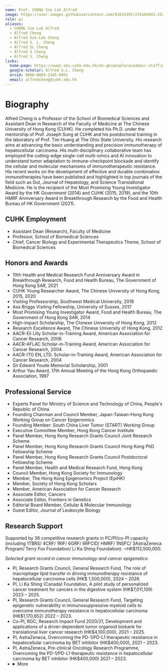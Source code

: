 ```yaml
---
name: Prof. CHENG Sze Lok Alfred
image: https://user-images.githubusercontent.com/81615397/274185043-252e4d15-cdc1-41b4-b1b9-8a9150ed0023.jpg
role: pi
aliases:
  - CHENG Sze Lok Alfred
  - Alfred Cheng
  - Alfred Sze-Lok Cheng
  - Alfred S. L. Cheng
  - Alfred SL Cheng
  - Alfred S Cheng
  - Alfred S. Cheng
links:
  home-page: https://www2.sbs.cuhk.edu.hk/en-gb/people/academic-staff/prof-cheng-sze-lok-alfred
  google-scholar: Alfred S.L. Cheng
  orcid: 0000-0003-2345-6951
  email: alfredcheng@cuhk.edu.hk
---
```


# Biography
Alfred Cheng is a Professor of the School of Biomedical Sciences and Assistant Dean in Research of the Faculty of Medicine at The Chinese University of Hong Kong (CUHK). He completed his Ph.D. under the mentorship of Prof. Joseph Sung at CUHK and his postdoctoral training in the laboratory of Prof. Tim Huang at The Ohio State University. His research aims at advancing the basic understanding and precision immunotherapy of hepatocellular carcinoma. His multi-disciplinary collaborative team has employed the cutting-edge single-cell multi-omics and AI innovation to understand tumor adaptation to immune-checkpoint blockade and identify the cellular and molecular mechanisms of immunotherapeutic resistance. His recent works on the development of effective and durable combination immunotherapies have been published and highlighted in top journals of the field such as Gut, Journal of Hepatology, and Science Translational Medicine. He is the recipient of the Most Promising Young Investigator Award by the HK Government (2014) and CUHK (2015, 2019), and the 10th HMRF Anniversary Award in Breakthrough Research by the Food and Health Bureau of HK Government (2021). 

## CUHK Employment
* Assistant Dean (Research), Faculty of Medicine  
* Professor, School of Biomedical Sciences  
* Chief, Cancer Biology and Experimental Therapeutics Theme, School of Biomedical Sciences  

## Honors and Awards
* 10th Health and Medical Research Fund Anniversary Award in Breakthrough Research, Food and Health Bureau, The Government of Hong Kong SAR, 2021  
* CUHK Young Researcher Award, The Chinese University of Hong Kong, 2015, 2020  
* Visiting Professorship, Southwest Medical University, 2018  
* Asa Briggs Visiting Fellowship, University of Sussex, 2017   
* Most Promising Young Investigator Award, Food and Health Bureau, The Government of Hong Kong SAR, 2014  
* High-impact Scholarship, The Chinese University of Hong Kong, 2012  
* Research Excellence Award, The Chinese University of Hong Kong, 2012  
* AACR-Eli Lilly Scholar-in-Training Award, American Association for Cancer Research, 2006  
* AACR-AFLAC Scholar-in-Training Award, American Association for Cancer Research, 2004  
* AACR-ITO EN, LTD. Scholar-in-Training Award, American Association for Cancer Research, 2004  
* Sir Edward Youde Memorial Scholarship, 2001  
* Arthur Yau Award, 17th Annual Meeting of the Hong Kong Orthopaedic Association, 1997  


## Professional Service
* Experts Panel for Ministry of Science and Technology of China, People's Republic of China
* Founding Chairman and Council Member, Japan-Taiwan-Hong Kong Working Group on Cancer Epigenomics
* Founding Member: South China Liver Tumor (START) Working Group
* Executive Committee Member, Hong Kong Cancer Institute
* Panel Member, Hong Kong Research Grants Council Joint Research Scheme
* Panel Member, Hong Kong Research Grants Council Hong Kong PhD Fellowship Scheme
* Panel Member, Hong Kong Research Grants Council Postdoctoral Fellowship Scheme
* Panel Member, Health and Medical Research Fund, Hong Kong
* Council Member, Hong Kong Society for Immunology
* Member, The Hong Kong Epigenomics Project (EpiHK)
* Member, Society of Hong Kong Scholars
* Member, American Association for Cancer Research
* Associate Editor, Cancers
* Associate Editor, Frontiers in Genetics
* Editorial Board Member, Cellular & Molecular Immunology
* Guest Editor, Journal of Leukocyte Biology


## Research Support
Supported by 36 competitive research grants in PC/PI/co-PI capacity (including 1TBRS/ 4CRF/ 1RIF/ 6GRF/ 6RFCID/ HMRF/ 1NSFC/ 3AstraZeneca Program/ Terry Fox Foundation/ Li Ka Shing Foundation): ~HK$113,500,000.

*Selected grant record in cancer immunology and cancer epigenetics:*

* PI, Research Grants Council, General Research Fund, The role of macrophage lipid transfer in driving immunotherapy resistance of hepatocellular carcinoma cells (HK$ 1,500,000), 2024 – 2026.
* PI, Li Ka Shing (Canada) Foundation, A pilot study of personalized cancer treatment for cancers in the digestive system (HK$7,011,109) 2023 – 2025.  
* PI, Research Grants Council, General Research Fund, Targeting epigenetic vulnerability in immunosuppressive myeloid cells to overcome immunotherapy resistance in hepatocellular carcinoma (HK$1,170,652) 2022 – 2023.
* Co-PI, RGC, Research Impact Fund 2020/21, Development and applications of a driver-dependent tumor organoid biobank for translational liver cancer research (HK$4,100,000), 2021 – 2025.
* PI, AstraZeneca, Overcoming the PD-1/PD-L1 therapeutic resistance in hepatocellular carcinoma by BET inhibitor (HK$400,000), 2021 – 2023.
* PI, AstraZeneca, Pre-clinical Oncology Research Programme, Overcoming the PD-1/PD-L1 therapeutic resistance in hepatocellular carcinoma by BET inhibitor (HK$400,000) 2021 – 2023.  
* <details><summary> More</summary>
    <ul>
      <li>PI, Research Grants Council, General Research Fund, Resistance to immune checkpoint targeting in hepatocellular carcinoma: Role of tumor interferon signaling (HK$1,195,542) 2021 – 2022.</li>
      <li>PI, RGC, General Research Fund 2019/20, Molecular and functional characterization of the immunoregulatory CCRK-mTOR pathway in NAFLD-associated hepatocellular carcinoma (HK$1,049,917), 2020 – 2022.</li>
      <li>PI, CUHK, Direct Grant for Research 2019/20, Immunometabolic mechanism in NAFLD-associated HCC (HK$62,000), 2020 – 2021.</li>
      <li>Co-PI, RGC, Collaborative Research Fund 2018/19, A state-of-the-art X-ray diffraction facility for structural biology research in Hong Kong (HK$2,306,960), 2019 – 2022.</li>
      <li>Co-PI, RGC, Collaborative Research Fund 2018/19, A nanochannel-based next-generation mapping system for the study of complex genomic feature and variation for biotechnological and biomedical applications (HK$2,173,431), 2019 – 2022.</li>
      <li>PC, Collaborative Research Fund, Deciphering enhancer regulation of tumor immune evasion to develop new combination immunotherapies (HK$6,990,790), 2019 – 2022.</li>
      <li>PI, Food & Health Bureau, Health and Medical Research Fund, A novel liver-specific PD-L1-trap nanoparticle for hepatocellular carcinoma immunotherapy (HK$1,187,900), 2019 – 2021.</li>
      <li>PI, Celleron Therapeutics (UK) Limited, Efficacy of combined CXD101, a class I HDAC inhibitor, and anti-PD-L1 immunotherapy in HCC orthotopic mouse model (HK$282,000), 2019 – 2020.</li>
      <li>Co-PI, Bristol-Myers Squibb, BMS Pre-clinical Program 2018/19, Investigating the efficacy and mechanistic basis of BET and PD-1/PD-L1 co-blockade in fibrosis-associated hepatocellular carcinoma (HK$100,000), 2019 – 2020.</li>
      <li>Co-PI, RGC, Theme-based Research Scheme 2018/19, Potentiating Host Immunity for HIV-1 Functional Cure (HK$47,128,000), 2018 – 2023.</li>
      <li>PI, Terry Fox Foundation, Terry Fox Cancer Research Funding 2018/19, Functional dissection of fibrosis-induced monocytic myeloid-derived suppressor cells (M-MDSCs) to develop new combination immunotherapy for hepatocellular carcinoma (HK$1,200,000), 2018 – 2021.</li>
      <li>PI, CUHK, Direct Grant for Research 2017/18, Mechanistic dissection of the oncogenic cell cycle-related kinase (CCRK) pathway in obesity-related hepatocellular carcinoma, (HK$71,000), 2018 – 2019.</li>
      <li>Co-PI, AstraZeneca, Pre-clinical Oncology Research Programme 2018/19, Targeting the immunosuppressive tumor microenvironment by CXCR2 blockade for hepatocellular carcinoma therapy (HK$100,000), 2018 – 2019.</li>
      <li>Co-PI, AstraZeneca, Pre-clinical Oncology Research Programme 2017/18, Enhancement of Hepatocellular Carcinoma Immunotherapy through mTOR Inhibition (HK$400,000), 2017 – 2019.</li>
      <li>PI, CUHK, Focused Innovations Scheme – Scheme B, Seed Support for High Promise Initiatives 2015/16, Structure-function of Cell Cycle-related Kinase – from Molecular Mechanism to Targeted Drug Development (HK$2,000,000), 2017 – 2018.</li>
      <li>PI, RGC, General Research Fund 2015/16, Dissecting an inflammatory-CCRK circuitry in non-alcoholic fatty liver disease-related hepatocarcinogenesis, (HK$763,612), 2016 – 2018.</li>
      <li>PI, CUHK, Direct Grant for Research 2015/16, Role of a CCRK Epigenetic Circuitry in Hepatocarcinogenesis and Patient Survival (HK$50,000), 2016 – 2017.</li>
      <li>PI, RGC, Collaborative Research Fund 2014/15, Functional Liver Cancer Epigenomics: Exploiting Epigenetic Vulnerabilities for Therapeutics (HK$7,418,375), 2015 – 2018.</li>
      <li>Co-PI, RGC, Collaborative Research Fund 2014/15, Elucidating the molecular defects associated with PTEN mutations in Autism Spectrum Disorders (HK$5,330,831), 2015 – 2018.</li>
      <li>PI, RGC, General Research Fund 2013/14, Mechanistic characterization of liver cancer epigenome mediated by androgen receptor signaling (HK$887,850), 2014 – 2017.</li>
      <li>PI, Food & Health Bureau, Health and Medical Research Fund 2013/14, Targeting H3K27 trimethylation epigenome for liver cancer prevention (HK$738,206), 2014 – 2015.</li>
      <li>PI, CUHK, Direct Grant for Research 2013/14, A novel link between androgen receptor signaling and DNA repair in hepatocellular carcinoma (HK$48,000), 2014 – 2015.</li>
      <li>PI, National Natural Science Foundation of China, Natural Science Foundation of China 2011/12, Regulation of DNA methylation by Cell Cycle-Related Kinase, a novel oncogenic kinase in hepatocellular carcinoma, (RMB$700,000), 2013 – 2016.</li>
      <li>PI, CUHK, Focused Investments Scheme – Scheme B (High Promise Initiatives) 2011/12, Transcriptional and epigenetic control of hepatocarcinogenesis: Effect of metabolic syndrome (HK$3,230,000), 2013 – 2015.</li>
      <li>Co-PI, RGC, Collaborative Research Fund 2010/11, Centre for MicroRNA Study – Basic Research and Clinical Potentials in Cancer (HK$4,253,000), 2012 – 2015.</li>
      <li>PI, Food & Health Bureau, Health and Medical Research Fund 2011/12, A novel androgen receptor oncogenic circuitry in hepatitis B virus-associated hepatocarcinogenesis, (HK$685,020), 2012 – 2014.</li>
      <li>PI, RGC, General Research Fund 2009/10, Dissecting the oncogenic function of a novel androgen receptor-dependent direct target, cell cycle-related kinase (CCRK), in hepatocellular carcinoma (HK$887,400), 2011 – 2013.</li>
      <li>PI, RGC, General Research Fund 2008/09, Role of EZH2-mediated epigenetic silencing in hepatocellular carcinoma (HK$979,152), 2010 – 2011.</li>
      <li>PI, Food & Health Burea, Research Fund for the Control of Infectious Diseases 2008/09, Role of H3K27 trimethylation in Hepatitis B virus-induced hepatocarcinogenesis (HK$798,280), 2010 – 2011.</li>
      <li>Co-PI, RGC, Collaborative Research Fund 2007/08, Centre for MicroRNA Study – Basic Research and Clinical Potentials in Cancer (HK$5,700,000), 2009 – 2012.</li>
      <li>PI, Food & Health Bureau, Research Fund for the Control of Infectious Diseases 2007/08, Helicobacter pylori-induced DNA methylation during gastric carcinogenesis (HK$867,966), 2008 – 2010.</li>
      <li>PI, Food & Health Bureau, Research Fund for the Control of Infectious Diseases 2007/08, Elucidating gene regulatory networks of HBx isolated from novel HBV subgenotype/mutants associated with increased risk of hepatocellular carcinoma (HK$799,216), 2008 – 2010.</li>
    </ul>
  </details>